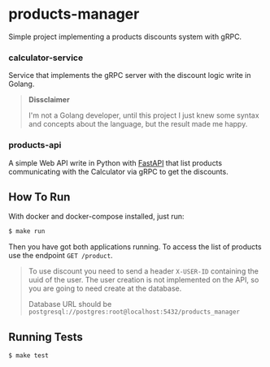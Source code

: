 # products-manager

Simple project implementing a products discounts system with gRPC.

### calculator-service

Service that implements the gRPC server with the discount logic write in Golang.

> **Dissclaimer**
>
> I'm not a Golang developer, until this project I just knew some syntax and concepts about the language, but the result made me happy.

### products-api

A simple Web API write in Python with [FastAPI](https://fastapi.tiangolo.com/) that list products communicating with the Calculator via gRPC to get the discounts.


## How To Run

With docker and docker-compose installed, just run:

```bash
$ make run
```

Then you have got both applications running. To access the list of products use the endpoint `GET /product`.

> To use discount you need to send a header `X-USER-ID` containing the uuid of the user.
> The user creation is not implemented on the API, so you are going to need create at the database.
>
> Database URL should be `postgresql://postgres:root@localhost:5432/products_manager`


## Running Tests

```bash
$ make test
```
